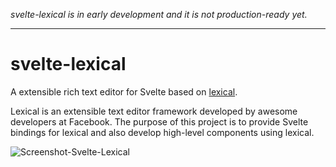 _svelte-lexical is in early development and it is not production-ready yet._

---

# svelte-lexical

A extensible rich text editor for Svelte based on [lexical](https://lexical.dev/).

Lexical is an extensible text editor framework developed by awesome developers at Facebook. The purpose of this project is to provide Svelte bindings for lexical and also develop high-level components using lexical.

![Screenshot-Svelte-Lexical](https://github.com/umaranis/svelte-lexical/blob/master/docs/images/Screenshot-Svelte-Lexical.jpg)
